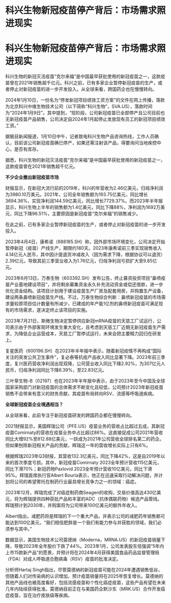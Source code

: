 # 科兴生物新冠疫苗停产背后：市场需求照进现实

# 科兴生物新冠疫苗停产背后：市场需求照进现实

科兴生物的新冠灭活疫苗“克尔来福”是中国最早获批使用的新冠疫苗之一，这款疫苗曾在2021年销售超千亿元。科兴之前，已有多家企业暂停新冠疫苗的生产，或者停止对新冠疫苗的进一步开发投入。从全球来看，跨国药企也在慢慢转向。

2024年1月10日，一份名为“停发新冠项目绩效工资方案”的文件在网上传播，落款为北京科兴中维生物技术公司（以下简称“科兴生物”，SVA.US），落款时间为“2024年1月9日”。其中提到，“现阶段，公司新冠疫苗已全部停产且公司目前也无新冠疫苗产品销售，公司决定自2024年1月起停止发放现有员工的新冠项目绩效工资。”

据极目新闻报道，1月10日中午，记者致电科兴生物产品咨询热线，工作人员确认，目前该公司新冠疫苗确已停产，如果还需注射该产品，得要询问当地疾控中心，是否有库存。

据悉，科兴生物的新冠灭活疫苗“克尔来福”是中国最早获批使用的新冠疫苗之一，这款疫苗曾在2021年销售超千亿元。

**不少企业撤出新冠疫苗市场**

财报显示，在新冠大流行前的2019年，科兴的年营收为2.46亿美元，归母净利润为3980.10万美元。2021年，公司全年销售额为193.75亿美元，同比增长3694.36%，实现净利润144.59亿美元，同比增长7729.37%。而2023年半年报显示，科兴生物上半年的销售额为1.4亿美元，同比下降88%，净利润为1692万美元，同比下降96.51%，主要原因是新冠疫苗“克尔来福”的销售减少。

在此之前，已有多家企业暂停新冠疫苗的生产，或者停止对新冠疫苗的进一步开发投入。

2023年4月4日，康希诺（688185.SH）称，因外部市场环境变化，公司决定开始暂停新冠（疫苗）产线生产，期限约180天。2023年康希诺前三季实现销售收入4.14亿元人民币，其中因计提退货冲减收入（因为需求下降，根据协议可以退货）2.39亿元，导致其前三季营业收入为1.76亿元，归母净利润亏损扩大至9.85亿元。

2023年6月13日，万泰生物（603392.SH）发布公告，终止募资投资项目“鼻喷疫苗产业基地建设项目”，并将剩余募集资金永久补充流动资金或偿还借款，进一步优化资金结构。该项目计划用于建设疫苗生产厂房及配套用房，并购置生产设备，建设两条鼻喷新冠疫苗生产线。不过，万泰生物综合判断：鼻喷新冠疫苗的市场需求量较原项目估计数量有所减少，已建成的年产能1亿剂的鼻喷新冠疫苗可满足现有的市场需求，遂决定终止该项目的实施。

2023年7月21日，斯微生物决定暂停供应新冠mRNA疫苗的天慈工厂试运行，公司表示由于外部客观环境发生重大变化，且考虑到天慈工厂近期无新冠疫苗生产需求，为降低企业运营成本，天慈工厂暂停试运行，未来会把主要精力回归在研发上。

复星医药（600196.SH）在2023年半年报中表示，随着新冠疫情不再构成“国际关注的突发公共卫生事件”，复必泰等抗疫产品收入同比显著下降。2023年前三季度，复兴医药营收净利润出现双降，公司营业收入同比下降2.92%，为307亿元人民币，归母净利润同比下降6.39%，至22.83亿元。

三叶草生物-B（02197）也在2023年半年报中表示，由于2023年至今中国及全球国家采购部门对新冠疫苗的总体需求不断变化且较低，公司预计2023年新冠疫苗销售不会带来有意义的财务贡献，其疫苗布局转向RSV、流感等呼吸道疾病。

**全球新冠疫苗企业境遇相当？**

从全球来看，此前专注于新冠疫苗研发的跨国药企都在慢慢转向。

2021财报显示，美国辉瑞公司（PFE.US）疫苗业务的营收占比超过五成，其新冠疫苗Comirnaty的营收在疫苗业务中占比超过86%。这直接促成公司2021年营收同比大增92%至812.88亿美元，一跃成为2021年公司营收全球排名第二的药企。但如果刨除新冠相关产品的贡献，辉瑞这一年的营收增长实际上只有6%。

根据辉瑞2023年Q3财报，其营收132.3亿美元，同比下降42%，这是自2019年以来的首次季度亏损。其中，新冠疫苗Comirnaty
2023全年预计营收115亿美元，同比下滑70%；新冠药物Paxlovid 2023全年预计营收10亿美元，同比下滑95%。辉瑞首席执行官Albert
Bourla表示，他正在迅速采取行动解决问题，并计划将公司的希望寄托在制药行业最具增长竞争力之一的领域：癌症。

2023年12月，辉瑞完成了对癌症制药商Seagen的收购，交易价值高达430亿美元，将为辉瑞提供四种获批产品和丰富的ADC（抗体偶联药物）候选产品管线。辉瑞预计到2030年，并购案将为公司带来100亿美元的额外年收入。

Albert指出，减肥药将是辉瑞的下一个重大产品，并表示公司的减肥药年销售额可能达到100亿美元，“我们相信肥胖是一个我们有能力参与并获胜的领域，我们必须参与其中。”

数据显示，美国生物技术公司莫德纳（Moderna，MRNA.US）的新冠疫苗销量下降，导致2023年全年股价下跌了44%。2023年1月，公司发表股东信强调“5年内上市15款新产品”的愿景，并预计将在2024年4月获得美国食品药品监督管理局（FDA）对成人呼吸道合胞病毒（RSV）疫苗的批准决定。

分析师Hartaj
Singh指出，尽管莫德纳的新冠疫苗可能在2024年遭遇销售低谷，但随着人们对传染病的认识增加，预计疫苗销量将在2025年恢复增长。莫德纳的其他产品线也被高度看好，包括流感疫苗和个性化癌症疫苗，这些产品有望在未来几年内陆续获得批准。莫德纳目前正在与美国药企默沙东（MRK.US）合作开发癌症疫苗，旨在治疗皮肤癌等疾病。

